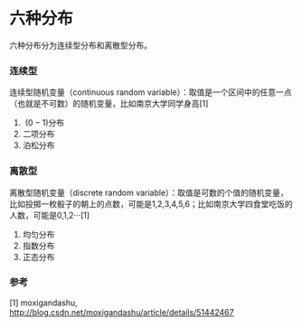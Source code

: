 # 六种分布

六种分布分为连续型分布和离散型分布。

### 连续型

连续型随机变量（continuous random variable）：取值是一个区间中的任意一点（也就是不可数）的随机变量，比如南京大学同学身高[1]

1. $\ (0-1)$分布
2. 二项分布
3. 泊松分布

### 离散型

离散型随机变量（discrete random variable）：取值是可数的个值的随机变量， 比如投掷一枚骰子的朝上的点数，可能是1,2,3,4,5,6；比如南京大学四食堂吃饭的人数，可能是0,1,2···[1]

1. 均匀分布
2. 指数分布
3. 正态分布

### 参考

[1] moxigandashu, http://blog.csdn.net/moxigandashu/article/details/51442467